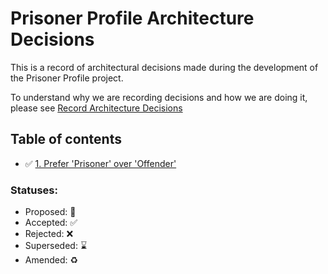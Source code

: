 # Prisoner Profile Architecture Decisions

This is a record of architectural decisions made during the development of the Prisoner Profile project.

To understand why we are recording decisions and how we are doing it, please
see [Record Architecture Decisions](architecture-decision-record/0000-record-architecture-decisions.md)

## Table of contents

* ✅ [1. Prefer 'Prisoner' over 'Offender'](0001-prefer-prisoner-over-offender.md)

### Statuses:

* Proposed: 🤔
* Accepted: ✅
* Rejected: ❌
* Superseded: ⌛️
* Amended: ♻️
